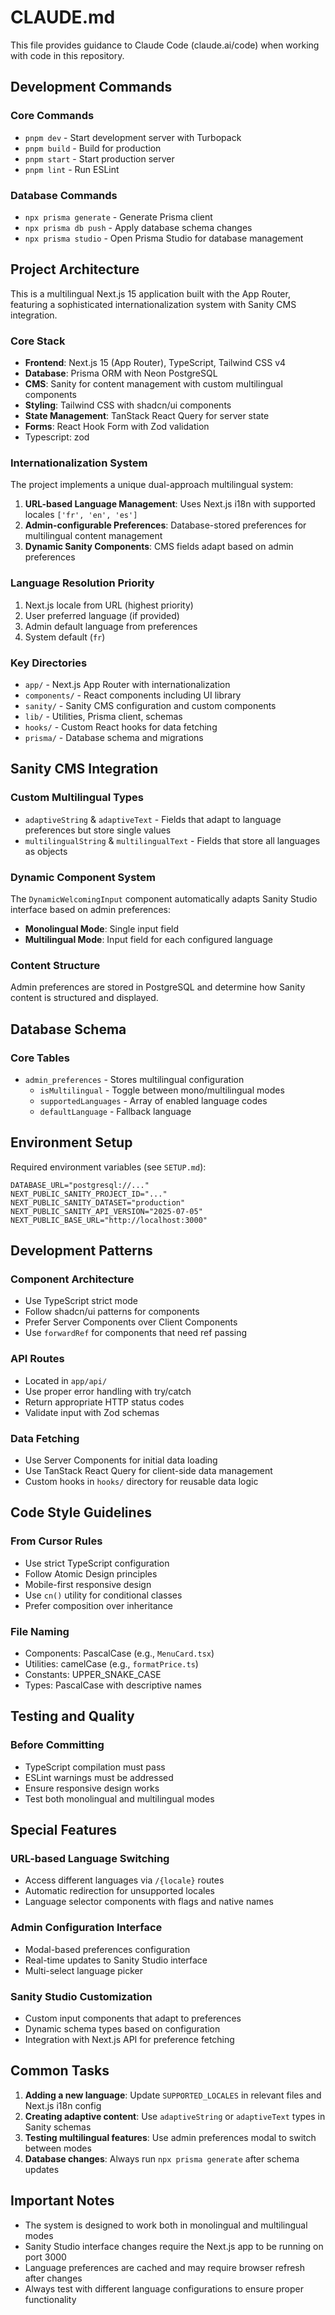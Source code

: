 # CLAUDE.md

This file provides guidance to Claude Code (claude.ai/code) when working with code in this repository.

## Development Commands

### Core Commands

- `pnpm dev` - Start development server with Turbopack
- `pnpm build` - Build for production
- `pnpm start` - Start production server
- `pnpm lint` - Run ESLint

### Database Commands

- `npx prisma generate` - Generate Prisma client
- `npx prisma db push` - Apply database schema changes
- `npx prisma studio` - Open Prisma Studio for database management

## Project Architecture

This is a multilingual Next.js 15 application built with the App Router, featuring a sophisticated internationalization system with Sanity CMS integration.

### Core Stack

- **Frontend**: Next.js 15 (App Router), TypeScript, Tailwind CSS v4
- **Database**: Prisma ORM with Neon PostgreSQL
- **CMS**: Sanity for content management with custom multilingual components
- **Styling**: Tailwind CSS with shadcn/ui components
- **State Management**: TanStack React Query for server state
- **Forms**: React Hook Form with Zod validation
- Typescript: zod

### Internationalization System

The project implements a unique dual-approach multilingual system:

1. **URL-based Language Management**: Uses Next.js i18n with supported locales `['fr', 'en', 'es']`
2. **Admin-configurable Preferences**: Database-stored preferences for multilingual content management
3. **Dynamic Sanity Components**: CMS fields adapt based on admin preferences

### Language Resolution Priority

1. Next.js locale from URL (highest priority)
2. User preferred language (if provided)
3. Admin default language from preferences
4. System default (`fr`)

### Key Directories

- `app/` - Next.js App Router with internationalization
- `components/` - React components including UI library
- `sanity/` - Sanity CMS configuration and custom components
- `lib/` - Utilities, Prisma client, schemas
- `hooks/` - Custom React hooks for data fetching
- `prisma/` - Database schema and migrations

## Sanity CMS Integration

### Custom Multilingual Types

- `adaptiveString` & `adaptiveText` - Fields that adapt to language preferences but store single values
- `multilingualString` & `multilingualText` - Fields that store all languages as objects

### Dynamic Component System

The `DynamicWelcomingInput` component automatically adapts Sanity Studio interface based on admin preferences:

- **Monolingual Mode**: Single input field
- **Multilingual Mode**: Input field for each configured language

### Content Structure

Admin preferences are stored in PostgreSQL and determine how Sanity content is structured and displayed.

## Database Schema

### Core Tables

- `admin_preferences` - Stores multilingual configuration
  - `isMultilingual` - Toggle between mono/multilingual modes
  - `supportedLanguages` - Array of enabled language codes
  - `defaultLanguage` - Fallback language

## Environment Setup

Required environment variables (see `SETUP.md`):

```env
DATABASE_URL="postgresql://..."
NEXT_PUBLIC_SANITY_PROJECT_ID="..."
NEXT_PUBLIC_SANITY_DATASET="production"
NEXT_PUBLIC_SANITY_API_VERSION="2025-07-05"
NEXT_PUBLIC_BASE_URL="http://localhost:3000"
```

## Development Patterns

### Component Architecture

- Use TypeScript strict mode
- Follow shadcn/ui patterns for components
- Prefer Server Components over Client Components
- Use `forwardRef` for components that need ref passing

### API Routes

- Located in `app/api/`
- Use proper error handling with try/catch
- Return appropriate HTTP status codes
- Validate input with Zod schemas

### Data Fetching

- Use Server Components for initial data loading
- Use TanStack React Query for client-side data management
- Custom hooks in `hooks/` directory for reusable data logic

## Code Style Guidelines

### From Cursor Rules

- Use strict TypeScript configuration
- Follow Atomic Design principles
- Mobile-first responsive design
- Use `cn()` utility for conditional classes
- Prefer composition over inheritance

### File Naming

- Components: PascalCase (e.g., `MenuCard.tsx`)
- Utilities: camelCase (e.g., `formatPrice.ts`)
- Constants: UPPER_SNAKE_CASE
- Types: PascalCase with descriptive names

## Testing and Quality

### Before Committing

- TypeScript compilation must pass
- ESLint warnings must be addressed
- Ensure responsive design works
- Test both monolingual and multilingual modes

## Special Features

### URL-based Language Switching

- Access different languages via `/{locale}` routes
- Automatic redirection for unsupported locales
- Language selector components with flags and native names

### Admin Configuration Interface

- Modal-based preferences configuration
- Real-time updates to Sanity Studio interface
- Multi-select language picker

### Sanity Studio Customization

- Custom input components that adapt to preferences
- Dynamic schema types based on configuration
- Integration with Next.js API for preference fetching

## Common Tasks

1. **Adding a new language**: Update `SUPPORTED_LOCALES` in relevant files and Next.js i18n config
2. **Creating adaptive content**: Use `adaptiveString` or `adaptiveText` types in Sanity schemas
3. **Testing multilingual features**: Use admin preferences modal to switch between modes
4. **Database changes**: Always run `npx prisma generate` after schema updates

## Important Notes

- The system is designed to work both in monolingual and multilingual modes
- Sanity Studio interface changes require the Next.js app to be running on port 3000
- Language preferences are cached and may require browser refresh after changes
- Always test with different language configurations to ensure proper functionality
